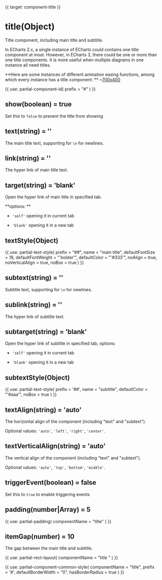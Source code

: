 
{{ target: component-title }}

# title(Object)

Title component, including main title and subtitle.

In ECharts 2.x, a single instance of ECharts could contains one title component at most. However, in ECharts 3, there could be one or more than one title components. It is more useful when multiple diagrams in one instance all need titles.

**Here are some instances of different animation easing functions, among which every instance has a title component: **
~[700x400](${galleryViewPath}line-easing&edit=1&reset=1)

{{ use: partial-component-id(
    prefix = "#"
) }}

## show(boolean) = true

Set this to `false` to prevent the title from showing

## text(string) = ''

The main title text, supporting for `\n` for newlines.

## link(string) = ''

The hyper link of main title text.

## target(string) = 'blank'

Open the hyper link of main title in specified tab.

**options: **

+ `'self'` opening it in current tab

+ `'blank'` opening it in a new tab

## textStyle(Object)

{{ use: partial-text-style(
    prefix = "##",
    name = "main title",
    defaultFontSize = 18,
    defaultFontWeight = "'bolder'",
    defaultColor = "'#333'",
    noAlign = true,
    noVerticalAlign = true,
    noBox = true
) }}

## subtext(string) = ''

Subtitle text, supporting for `\n` for newlines.

## sublink(string) = ''

The hyper link of subtitle text.

## subtarget(string) = 'blank'

Open the hyper link of subtitle in specified tab, options:

+ `'self'` opening it in current tab

+ `'blank'` opening it in a new tab

## subtextStyle(Object)

{{ use: partial-text-style(
    prefix = '##',
    name = "subtitle",
    defaultColor = "'#aaa'",
    noBox = true
) }}

## textAlign(string) = 'auto'

The horizontal align of the component (including "text" and "subtext").

Optional values: `'auto'`, `'left'`, `'right'`, `'center'`.

## textVerticalAlign(string) = 'auto'

The vertical align of the component (including "text" and "subtext").

Optional values: `'auto'`, `'top'`, `'bottom'`, `'middle'`.

## triggerEvent(boolean) = false

Set this to `true` to enable triggering events

## padding(number|Array) = 5

{{ use: partial-padding(
    componentName = "title"
) }}

## itemGap(number) = 10

The gap between the main title and subtitle.

{{ use: partial-rect-layout(
    componentName = "title "
) }}

{{ use: partial-component-common-style(
    componentName = "title",
    prefix = '#',
    defaultBorderWidth = "0",
    hasBorderRadius = true
) }}

